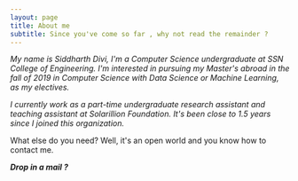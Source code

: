 ```yaml
---
layout: page
title: About me
subtitle: Since you've come so far , why not read the remainder ?
---
```


_My name is Siddharth Divi, I'm a Computer Science undergraduate at SSN College of Engineering.
I'm interested in pursuing my Master's abroad in the fall of 2019 in Computer Science with
Data Science or Machine Learning, as my electives._

_I currently work as a part-time undergraduate research assistant and teaching assistant at
Solarillion Foundation. It's been close to 1.5 years since I joined this organization._

What else do you need? Well, it's an open world and you know how to contact me.

**_Drop in a mail ?_**
